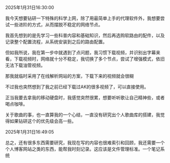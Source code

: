 2025年1月31日16:30:00

我今天想要钻研一下特殊的科学上网，除了用最简单上手的代理软件外，我想要尝试一些进阶的方式，从而摆脱不稳定的网络节点。

我首先想到的是先学习一些科普内容和基础知识，然后再选购软路由的配件，以及记录整个配置流程，从系统安装到之后的路由配置。

但如我所说，我在第一步中就遇到了点问题，我习惯下载视频，并识别出字幕来看，下载视频时，网络就十分不稳定，我切换了多个节点，尝试了增强模式，依旧无法下载油管视频。

那我就临时采用了在线解析网站的方案，下载下来的视频就会很糊

不过我也突然想到了我之前已经下载过AK的很多视频了，可以直接使用。

正当我要去拿我的移动硬盘时，我感觉突然很累，想要听听歌让自己精神些，或者喝点咖啡。

关于歌曲的事，也一直算我的一个心结，一直没有研究出个人歌曲库的搭建，我觉得如果钻研这个的优先级会高一些。



2025年1月31日16:49:05

总之，还有很多东西需要研究，我现在写的内容也很难索引和回顾，我还需要一个个人博客网站之类的东西，能帮我时刻记录。这应该是文件管理标准。一个笔记系统
